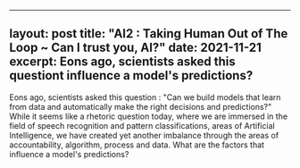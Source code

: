 
---
layout: post
title: "AI2 : Taking Human Out of The Loop ~ Can I trust you, AI?"
date: 2021-11-21
excerpt: Eons ago, scientists asked this questiont influence a model's predictions?
---


Eons ago, scientists asked this question : "Can we build models that learn from data and automatically make the right decisions and predictions?" While it seems like a rhetoric question today, where we are immersed in the field of speech recognition and pattern classifications, areas of Artificial Intelligence, we have created yet another imbalance through the areas of accountability, algorithm, process and data. What are the factors that influence a model's predictions?
